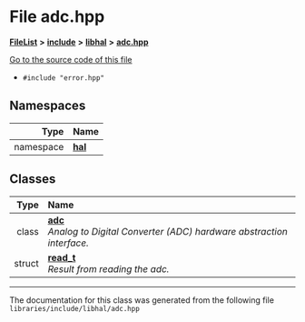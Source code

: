

# File adc.hpp



[**FileList**](files.md) **>** [**include**](dir_cba0faac6e93618a6e2539705915bd70.md) **>** [**libhal**](dir_c21661262b37aa135a14febc024e67d7.md) **>** [**adc.hpp**](libhal_2adc_8hpp.md)

[Go to the source code of this file](libhal_2adc_8hpp_source.md)



* `#include "error.hpp"`













## Namespaces

| Type | Name |
| ---: | :--- |
| namespace | [**hal**](namespacehal.md) <br> |


## Classes

| Type | Name |
| ---: | :--- |
| class | [**adc**](classhal_1_1adc.md) <br>_Analog to Digital Converter (ADC) hardware abstraction interface._  |
| struct | [**read\_t**](structhal_1_1adc_1_1read__t.md) <br>_Result from reading the adc._  |



















































------------------------------
The documentation for this class was generated from the following file `libraries/include/libhal/adc.hpp`

